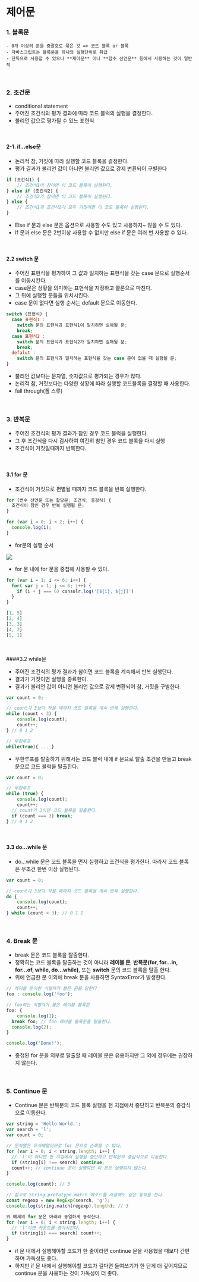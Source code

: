 # 제어문

### 1. 블록문

	- 0개 이상의 문을 중괄호로 묶은 것 => 코드 블록 or 블록
	- 자바스크립트는 블록문을 하나의 실행단위로 취급
	- 단독으로 사용할 수 있으나 **제어문** 이나 **함수 선언문** 등에서 사용하는 것이 일반적

<br>

### 2. 조건문

- conditional statement
- 주어진 조건식의 평가 결과에 따라 코드 블럭의 실행을 결정한다.
- 불리언 값으로 평가될 수 있느 표현식

<br>

#### 2-1. if...else문

- 논리적 참, 거짓에 따라 실행할 코드 블록을 결정한다.
- 평가 결과가 불리언 값이 아니면 불리언 값으로 강제 변환되어 구별한다

~~~javascript
if (조건식1) {
	// 조건식1이 참이면 이 코드 블록이 실행된다.
} else if (조건식2) {
	// 조건식2가 참이면 이 코드 블록이 실행된다.
} else {
	// 조건식1과 조건식2가 모두 거짓이면 이 코드 블록이 실행된다.
}
~~~

- Else if 문과 else 문은 옵션으로 사용할 수도 있고 사용하지~ 않을 수 도 있다.
- If 문과 else 문은 2번이상 사용할 수 없지만 else if 문은 여러 번 사용할 수 있다.

<br>

#### 2.2 switch 문

- 주어진 표현식을 평가하여 그 값과 일치하는 표현식을 갖는 case 문으로 실행순서를 이동시킨다.
- case문은 상황을 의미하는 표현식을 지정하고 콜론으로 마친다.
- 그 뒤에 실행할 문들을 위치시킨다.
- case 문이 없다면 실행 순서는 default 문으로 이동한다.

~~~javascript
switch (표현식) {
  case 표현식1 :
    switch 문의 표현식과 표현식1이 일치하면 실해될 문;
    break;
  case 표현식2 :
    switch 문의 표현식과 표현식2가 일치하면 실해될 문;
    break;
  defalut :
    switch 문의 표현식과 일치하는 표현식을 갖는 case 문이 없을 때 실행될 문;
}
~~~

- 불리언 값보다는 문자열, 숫자값으로 평가되는 경우가 많다.
- 논리적 참, 거짓보다는 다양한 상황에 따라 실행할 코드블록을 결정할 때 사용한다.
- fall through(폴 스루)

<br>

### 3. 반복문

- 주어진 조건식의 평가 결과가 참인 경우 코드 블럭을 실행한다.
- 그 후 조건식을 다시 검사하여 여전히 참인 경우 코드 블록을 다시 실행
- 조건식이 거짓일때까지 반복한다.

<br>

#### 3.1 for 문

- 조건식이 거짓으로 편별될 때까지 코드 블록을 반복 실행한다.

~~~javascript
for (변수 선언문 또는 할당문; 조건식; 증감식) {
  조건식이 참인 경우 반복 실행될 문;
}
~~~

~~~javascript
for (var i = 0; i < 2; i++) {
  console.log(i);
}
~~~

- for문의 실행 순서

![](https://poiemaweb.com/assets/fs-images/7-1.png)



- for 문 내에 for 문을 중첩해 사용할 수 있다.

~~~javascript
for (var i = 1; i <= 6; i++) {
  for( var j = 1; j <= 6; j++) {
    if (i + j === 6) consolr.log('[${i}, ${j}]')
  }
}
~~~

~~~javascript
[1, 5]
[2, 4]
[3, 3]
[4, 2]
[5, 1]
~~~

<br>

####3.2 while문

- 주어진 조건식의 평가 결과가 참이면 코드 블록을 계속해서 반복 실행단다.
- 결과가 거짓이면 실행을 종료한다.
- 결과가 불리언 값이 아니면 불리언 값으로 강제 변환되어 참, 거짓을 구별한다.

~~~javascript
var count = 0;

// count가 3보다 작을 때까지 코드 블록을 계속 반복 실행한다.
while (count < 3) {
	console.log(count);
	count++;
} // 0 1 2
~~~

~~~javascript
// 무한루프
while(true){ ... }
~~~

- 무한루프를 탈출하기 위해서는 코드 블럭 내에 if 문으로 탈출 조건을 만들고 break 문으로 코드 블럭을 탈출한다.

~~~javascript
var count = 0;

// 무한루프
while (true) {
	console.log(count);
	count++;
  // count가 3이면 코드 블록을 탈출한다.
  if (count === 3) break;
} // 0 1 2
~~~

<br>

#### 3.3 do...while 문

- do...while 문은 코드 블록을 먼저 실행하고 조건식을 평가한다. 따라서 코드 블록은 무조건 한번 이상 실행된다.

~~~javascript
var count = 0;

// count가 3보다 작을 때까지 코드 블록을 계속 반복 실행한다.
do {
	console.log(count);
	count++;
} while (count < 3); // 0 1 2
~~~

<br>

### 4. Break 문

- break 문은 코드 블록을 탈출한다.
- 정확히는 코드 블록을 탈출하는 것이 아니라 **레이블 문**, **반복문(for, for...in, for...of, while, do...while)**, 또는 **switch** 문의 코드 블록을 탈출 한다.
- 위에 언급한 문 이외에 break 문을 사용하면 SyntaxError가 발생한다.

~~~javascript
// 레이블 문이란 식별자가 붙은 문을 말한다
foo : console.log('foo');
~~~

~~~javascript
// foo라는 식별자가 붙은 레이블 블록문
foo: {
	console.log(1);
  break foo; // foo 레이블 블록문을 탈출한다.
  console.log(2);
}

console.log('Done!');
~~~

- 중첩된 for 문을 외부로 탈출할 때 레이블 문은 유용하지만 그 외에 경우에는 권장하지 않는다.

<br>

### 5. Continue 문

- Continue 문은 반복문의 코드 블록 실행을 현 지점에서 중단하고 반복문의 증감식으로 이동한다.

~~~javascript
var string = 'Hello World.';
var search = 'l';
var count = 0;

// 문자열은 유사배열이므로 for 문으로 순회할 수 있다.
for (var i = 0; i < string.length; i++) {
  // 'l'이 아니면 현 지점에서 실행을 중단하고 반복문의 증감식으로 이동한다.
  if (string[i] !== search) continue;
  count++; // continue 문이 실행되면 이 문은 실행되지 않는다.
}

console.log(count); // 3

// 참고로 String.prototype.match 메소드를 사용해도 같은 동작을 한다.
const regexp = new RegExp(search, 'g');
console.log(string.match(regexp).length); // 3

위 예제의 for 문은 아래와 동일하게 동작한다.
for (var i = 0; i < string.length; i++) {
  // 'l'이면 카운트를 증가시킨다.
  if (string[i] === search) count++;
}
~~~

- if 문 내에서 실행해야할 코드가 한 줄이라면 continue 문을 사용했을 때보다 간편하며 가독성도 좋다.
- 하지만 if 문 내에서 실행해야할 코드가 길다면 들여쓰기가 한 단게 더 깊어지므로 continue 문을 사용하는 것이 가독성이 더 좋다.